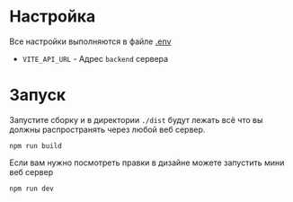 # Настройка 

Все настройки выполняются в файле [.env](https://github.com/AuroraTeam/EasyCabinet/blob/master/packages/frontend/.env)

- `VITE_API_URL` - Адрес `backend` сервера

# Запуск

Запустите сборку и в директории `./dist` будут лежать всё что вы должны распространять через любой веб сервер.

```
npm run build
```

Если вам нужно посмотреть правки в дизайне можете запустить мини веб сервер

```
npm run dev
```
